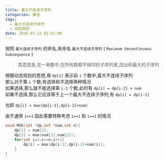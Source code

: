 ```yaml
---
title: 最大不连续子序列
categories: 算法
tags:
  - 最大不连续子序列
  - 动态规划
date: 2016-07-23 01:55:00
---
```

按照 `最大连续子序列` 的命名,来命名 `最大不连续子序列` ( `Maximum Uncontinuous Subsequence` )  

> 其意思是,在一串数中,在所有数都不相邻的子序列里,找出和最大的子序列  

<!--more-->

根据动态规划的思想,用 `dp[i]` 表示前 `i` 个数中,最大不连续子序列  
那么对于第 `i` 个数,有选择和不选择两种情况  
如果选择,那么就不能选择第 `i-1` 个数,此时有 `dp[i] = dp[i-2] + num`  
如果不选择,那么它应该等于上一个最大不连续子序列,有 `dp[i] = dp[i-1]`  

也即 `dp[i] = max(dp[i-1],dp[i-2]+num)`  

由于通常 `i>=1` 因此需要特殊考虑 `i==1` 和 `i==2` 的情况  

```cpp
void MUS(int *dp,int *num,int n){
    dp[1] = num[1];
    dp[2] = max(num[1],num[2]);
    for(int i=3;i<=n;i++){
        dp[i] = max(dp[i-1],dp[i-2]+num[i]);
    }
}
```
